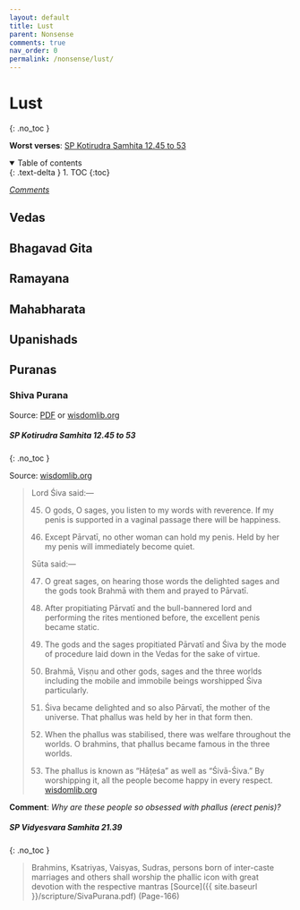 ```yaml
---
layout: default
title: Lust
parent: Nonsense
comments: true
nav_order: 0
permalink: /nonsense/lust/
---
```

# Lust
{: .no_toc }

**Worst verses**: [SP Kotirudra Samhita 12.45 to 53](#sp-kotirudra-samhita-1245-to-53)

<details open markdown="block">
  <summary>
    Table of contents
  </summary>
  {: .text-delta }
1. TOC
{:toc}
</details>

[*Comments*]({{site.url}}{{page.url}}#comments)

## Vedas

## Bhagavad Gita

## Ramayana

## Mahabharata

## Upanishads

## Puranas

### Shiva Purana

Source: <a href="{{ site.baseurl }}/scripture/SivaPurana.pdf" target="_blank">PDF</a> or <a href="https://www.wisdomlib.org/hinduism/book/shiva-purana-english" target="_blank">wisdomlib.org</a>

##### SP Kotirudra Samhita 12.45 to 53
{: .no_toc }

Source: <a href="https://www.wisdomlib.org/hinduism/book/shiva-purana-english/d/doc226513.html" target="_blank">wisdomlib.org</a>

>Lord Śiva said:—
>
>45. O gods, O sages, you listen to my words with reverence. If my penis is supported in a vaginal passage there will be happiness.
>
>46. Except Pārvatī, no other woman can hold my penis. Held by her my penis will immediately become quiet.
>
>Sūta said:—
>
>47. O great sages, on hearing those words the delighted sages and the gods took Brahmā with them and prayed to Pārvatī.
>
>48. After propitiating Pārvatī and the bull-bannered lord and performing the rites mentioned before, the excellent penis became static.
>
>49. The gods and the sages propitiated Pārvatī and Śiva by the mode of procedure laid down in the Vedas for the sake of virtue.
>
>50. Brahmā, Viṣṇu and other gods, sages and the three worlds including the mobile and immobile beings worshipped Śiva particularly.
>
>51. Śiva became delighted and so also Pārvatī, the mother of the universe. That phallus was held by her in that form then.
>
>52. When the phallus was stabilised, there was welfare throughout the worlds. O brahmins, that phallus became famous in the three worlds.
>
>53. The phallus is known as “Hāṭeśa” as well as “Śivā-Śiva.” By worshipping it, all the people become happy in every respect. <a href="https://www.wisdomlib.org/hinduism/book/shiva-purana-english/d/doc226513.html" target="_blank">wisdomlib.org</a>

**Comment**: *Why are these people so obsessed with phallus (erect penis)?*

##### SP Vidyesvara Samhita 21.39
{: .no_toc }
> Brahmins, Ksatriyas, Vaisyas, Sudras, persons born of inter-caste marriages and others shall worship the phallic icon with great devotion with the respective mantras [Source]({{ site.baseurl }}/scripture/SivaPurana.pdf) (Page-166)
